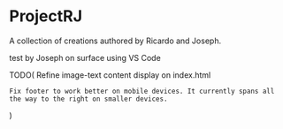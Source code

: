 # ProjectRJ
A collection of creations authored by Ricardo and Joseph.

test by Joseph on surface using VS Code

TODO(
    Refine image-text content display on index.html

    Fix footer to work better on mobile devices. It currently spans all the way to the right on smaller devices.

    
)


